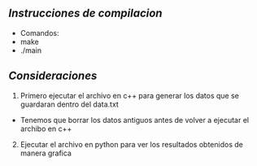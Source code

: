 ***Instrucciones de compilacion***
---
- Comandos:
- make
- ./main

***Consideraciones***
---
1. Primero ejecutar el archivo en c++ para generar los datos que se guardaran dentro del data.txt
* Tenemos que borrar los datos antiguos antes de volver a ejecutar el archibo en c++
2. Ejecutar el archivo en python para ver los resultados obtenidos de manera grafica